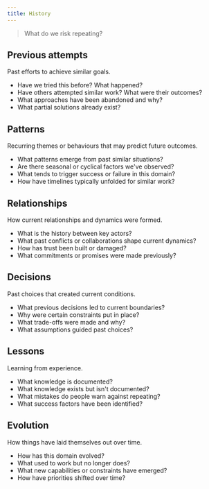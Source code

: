 ```yaml
---
title: History
---
```

> What do we risk repeating?
## Previous attempts

Past efforts to achieve similar goals.

* Have we tried this before? What happened?
* Have others attempted similar work? What were their outcomes?
* What approaches have been abandoned and why?
* What partial solutions already exist?

## Patterns

Recurring themes or behaviours that may predict future outcomes.

* What patterns emerge from past similar situations?
* Are there seasonal or cyclical factors we've observed?
* What tends to trigger success or failure in this domain?
* How have timelines typically unfolded for similar work?

## Relationships

How current relationships and dynamics were formed.

* What is the history between key actors?
* What past conflicts or collaborations shape current dynamics?
* How has trust been built or damaged?
* What commitments or promises were made previously?

## Decisions

Past choices that created current conditions.

- What previous decisions led to current boundaries?
- Why were certain constraints put in place?
- What trade-offs were made and why?
- What assumptions guided past choices?

## Lessons

Learning from experience.

- What knowledge is documented?
- What knowledge exists but isn't documented?
- What mistakes do people warn against repeating?
- What success factors have been identified?

## Evolution

How things have laid themselves out over time.

- How has this domain evolved?
- What used to work but no longer does?
- What new capabilities or constraints have emerged?
- How have priorities shifted over time?